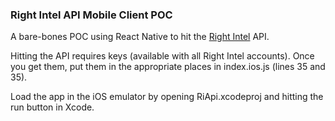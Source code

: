 ### Right Intel API Mobile Client POC

A bare-bones POC using React Native to hit the [Right Intel](https://www.rightintel.com) API.

Hitting the API requires keys (available with all Right Intel accounts). Once you get them, put them in the appropriate places in index.ios.js (lines 35 and 35).

Load the app in the iOS emulator by opening RiApi.xcodeproj and hitting the run button in Xcode.